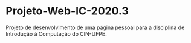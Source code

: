 # Projeto-Web-IC-2020.3
Projeto de desenvolvimento de uma página pessoal para a disciplina de Introdução à Computação do CIN-UFPE.

